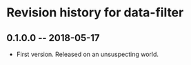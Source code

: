 # Revision history for data-filter

## 0.1.0.0  -- 2018-05-17

* First version. Released on an unsuspecting world.
